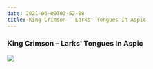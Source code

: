 ```yaml
---
date: 2021-06-09T03-52-08
title: King Crimson – Larks' Tongues In Aspic
---
```

### King Crimson – Larks' Tongues In Aspic
[1]: https://www.discogs.com/release/5048801

[![](https://img.discogs.com/WwWC2tMu5kikaicesTI_Poufop4=/fit-in/600x600/filters:strip_icc():format(jpeg):mode_rgb():quality(90)/discogs-images/R-5048801-1383316251-4932.jpeg.jpg)][1]
